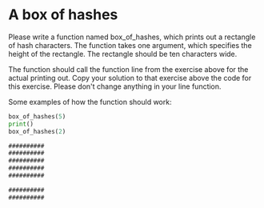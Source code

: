 
# A box of hashes

Please write a function named box_of_hashes, which prints out a rectangle of hash characters. The function takes one argument, which specifies the height of the rectangle. The rectangle should be ten characters wide.

The function should call the function line from the exercise above for the actual printing out. Copy your solution to that exercise above the code for this exercise. Please don't change anything in your line function.

Some examples of how the function should work:

```python
box_of_hashes(5)
print()
box_of_hashes(2)
```

```markdown
##########
##########
##########
##########
##########

##########
##########
```

